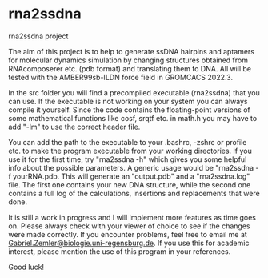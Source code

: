 # rna2ssdna
rna2ssdna project

The aim of this project is to help to generate ssDNA hairpins and aptamers for molecular dynamics simulation by changing structures obtained from RNAcomposerer etc. (pdb format) and translating them to DNA. All will be tested with the AMBER99sb-ILDN force field in GROMCACS 2022.3.

In the src folder you will find a precompiled executable (rna2ssdna) that you can use. If the executable is not working on your system you can always compile it yourself. Since the code contains the floating-point versions of some mathematical functions like cosf, srqtf etc. in math.h you may have to add "-lm" to use the correct header file. 

You can add the path to the executable to your .bashrc, -zshrc or profile etc. to make the program executable from your working directories. If you use it for the first time, try "rna2ssdna -h" which gives you some helpful info about the possible parameters. A generic usage would be "rna2ssdna -f yourRNA.pdb. This will generate an "output.pdb" and a "rna2ssdna.log" file. The first one contains your new DNA structure, while the second one contains a full log of the calculations, insertions and replacements that were done. 

It is still a work in progress and I will implement more features as time goes on. Please always check with your viewer of choice to see if the changes were made correctly. If you encounter problems, feel free to email me at Gabriel.Zemler@biologie.uni-regensburg.de. If you use this for academic interest, please mention the use of this program in your references.

Good luck!